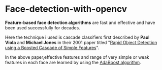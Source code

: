 # Face-detection-with-opencv
**Feature-based face detection algorithms** are fast and effective and have been used successfully for decades.

Here the technique i used is cascade classifiers first described by **Paul Viola** and **Michael Jones** in their 2001 paper titled "[Rapid Object Detection using a Boosted Cascade of Simple Features](https://ieeexplore.ieee.org/document/990517)".

In the above paper,effective features and range of very simple or weak features in each face are learned by using the [AdaBoost algorithm](https://machinelearningmastery.com/boosting-and-adaboost-for-machine-learning/).
